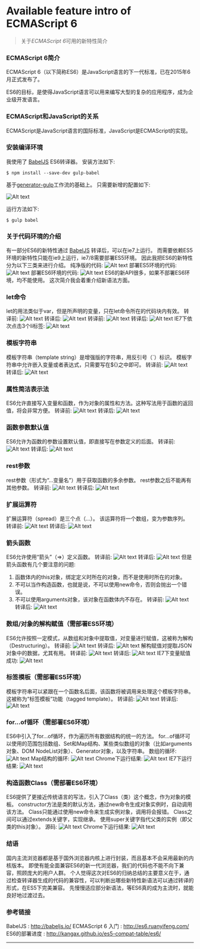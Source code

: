 # Available feature intro of ECMAScript 6

> 关于*ECMAScript 6*可用的新特性简介

### ECMAScript 6简介
ECMAScript 6（以下简称ES6）是JavaScript语言的下一代标准，已在2015年6月正式发布了。

ES6的目标，是使得JavaScript语言可以用来编写大型的复杂的应用程序，成为企业级开发语言。

### ECMAScript和JavaScript的关系
ECMAScript是JavaScript语言的国际标准，JavaScript是ECMAScript的实现。

### 安装编译环境
我使用了 [BabelJS] ES6转译器。
安装方法如下:

	$ npm install --save-dev gulp-babel

基于[generator-gulp]工作流的基础上。
只需要新增的配置如下:

![Alt text](img/gulp-babel.png)

运行方法如下:

    $ gulp babel

### 关于代码环境的介绍
有一部分ES6的新特性通过 [BabelJS] 转译后，可以在ie7上运行。
而需要依赖ES5环境的新特性只能在ie9上运行，ie7/8需要部署ES5环境。
因此我把ES6的新特性分为以下三类来进行介绍。
纯净版的代码:
![Alt text](img/0.1.png)
部署ES5环境的代码:
![Alt text](img/0.2.png)
部署ES6环境的代码:
![Alt text](img/0.3.png)
ES6的新API很多，如果不部署ES6环境，均不能使用。
这次简介我会着重介绍新语法方面。

### let命令
let的用法类似于var，但是所声明的变量，只在let命令所在的代码块内有效。
转译前:
![Alt text](img/1.1.png)
转译后:
![Alt text](img/1.2.png)
转译前:
![Alt text](img/1.3.png)
转译后:
![Alt text](img/1.4.png)
IE7下依次点击3个li标签:
![Alt text](img/1.5.png)

### 模板字符串
模板字符串（template string）是增强版的字符串，用反引号（`）标识。
模板字符串中允许嵌入变量或者表达式，只需要写在${}之中即可。
转译前:
![Alt text](img/2.1.png)
转译后:
![Alt text](img/2.2.png)

### 属性简洁表示法
ES6允许直接写入变量和函数，作为对象的属性和方法。这种写法用于函数的返回值，将会非常方便。
转译前:
![Alt text](img/3.1.png)
转译后:
![Alt text](img/3.2.png)

### 函数参数默认值
ES6允许为函数的参数设置默认值，即直接写在参数定义的后面。
转译前:
![Alt text](img/4.1.png)
转译后:
![Alt text](img/4.2.png)

### rest参数
rest参数（形式为“...变量名”）用于获取函数的多余参数。
rest参数之后不能再有其他参数。
转译前:
![Alt text](img/5.1.png)
转译后:
![Alt text](img/5.2.png)

### 扩展运算符
扩展运算符（spread）是三个点（...）。
该运算符将一个数组，变为参数序列。
转译前:
![Alt text](img/6.1.png)
转译后:
![Alt text](img/6.2.png)

### 箭头函数
ES6允许使用“箭头”（=>）定义函数。
转译前:
![Alt text](img/7.1.png)
转译后:
![Alt text](img/7.2.png)
但是箭头函数有几个要注意的问题:
1. 函数体内的this对象，绑定定义时所在的对象，而不是使用时所在的对象。
2. 不可以当作构造函数，也就是说，不可以使用new命令，否则会抛出一个错误。
3. 不可以使用arguments对象，该对象在函数体内不存在。
转译前:
![Alt text](img/7.3.png)
转译后:
![Alt text](img/7.4.png)

### 数组/对象的解构赋值（需部署ES5环境）
ES6允许按照一定模式，从数组和对象中提取值，对变量进行赋值，这被称为解构（Destructuring）。
转译前:
![Alt text](img/8.1.png)
转译后:
![Alt text](img/8.2.png)
解构赋值对提取JSON对象中的数据，尤其有用。
转译前:
![Alt text](img/8.3.png)
转译后:
![Alt text](img/8.4.png)
IE7下变量赋值成功:
![Alt text](img/8.5.png)

### 标签模板（需部署ES5环境）
模板字符串可以紧跟在一个函数名后面，该函数将被调用来处理这个模板字符串。这被称为“标签模板”功能（tagged template）。
转译前:
![Alt text](img/9.1.png)
转译后:
![Alt text](img/9.2.png)

<!-- 需部署ES6环境下使用的特性，不仅要引入数个js，还因为转译而生成若干函数，对于代码的侵入性已经非常强了。因为代码被大部分重写了，所以看转译的代码没什么意义，我们直接看源码吧。我挑了两个如果部署ES6环境的话，最高概率使用的两个新特性。 -->

### for...of循环（需部署ES6环境）
ES6中引入了for...of循环，作为遍历所有数据结构的统一的方法。
for...of循环可以使用的范围包括数组、Set和Map结构、某些类似数组的对象（比如arguments对象、DOM NodeList对象）、Generator对象，以及字符串。
数组的循环:
![Alt text](img/10.1.png)
Map结构的循环:
![Alt text](img/10.2.png)
Chrome下运行结果:
![Alt text](img/10.3.png)
IE7下运行结果:
![Alt text](img/10.4.png)

### 构造函数Class（需部署ES6环境）
ES6提供了更接近传统语言的写法，引入了Class（类）这个概念，作为对象的模板。
constructor方法是类的默认方法，通过new命令生成对象实例时，自动调用该方法。
Class只能通过使用new命令来生成实例对象，调用将会报错。
Class之间可以通过extends关键字，实现继承。
使用super关键字指代父类的实例（即父类的this对象）。
源码:
![Alt text](img/11.1.png)
Chrome下运行结果:
![Alt text](img/11.2.png)

### 结语
国内主流浏览器都是基于国外浏览器内核上进行封装，而且基本不会采用最新的内核版本。
即使有能全面兼容ES6的新一代浏览器，我们的代码也不能不向下兼容，照顾庞大的用户人群。
个人觉得这次对ES6的归纳总结的主要意义在于，通过检查转译器生成的代码的兼容性，可以判断出哪些新特性新语法可以通过转译的形式，在ES5下完美兼容。
先慢慢适应部分新语法，等ES6真的成为主流时，就能良好地过渡过去。

<!-- 然而转译器也不能百分比地认为可靠...
即使我把部分我认为'安全'的语法过滤出来了...
也不排除在特定的上下文下转译成错误的逻辑代码...
我感觉我就是在挖坑... -->

### 参考链接
BabelJS : http://babeljs.io/
ECMAScript 6 入门 : http://es6.ruanyifeng.com/
ES6的部署进度 : http://kangax.github.io/es5-compat-table/es6/

---
[BabelJS]: http://babeljs.io/
[generator-gulp]: https://github.com/duowan/generator-lego

